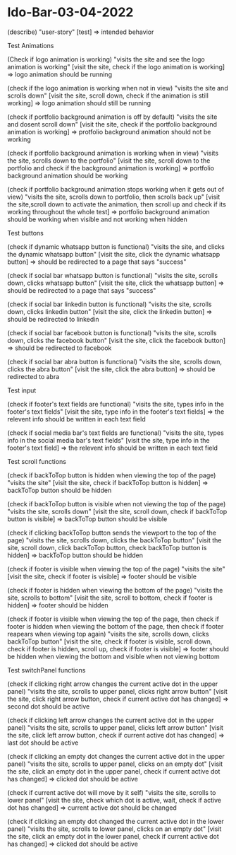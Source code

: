 # Ido-Bar-03-04-2022

(describe) "user-story" [test] => intended behavior

Test Animations


(Check if logo animation is working) "visits the site and see the logo animation is working" [visit the site, check if the logo animation is working] => logo animation should be running

(check if the logo animation is working when not in view) "visits the site and scrolls down" [visit the site, scroll down, check if the animation is still working] => logo animation should still be running

(check if portfolio background animation is off by default) "visits the site and dosent scroll down" [visit the site, check if the portfolio background animation is working] => protfolio background animation should not be working

(check if portfolio background animation is working when in view) "visits the site, scrolls down to the portfolio" [visit the site, scroll down to the portfolio and check if the background animation is working] => portfolio background animation should be working

(check if portfolio background animation stops working when it gets out of view) "visits the site, scrolls down to portfolio, then scrolls back up" [visit the site,scroll down to activate the animation, then scroll up and check if its working throughout the whole test] => portfolio background animation should be working when visible and not working when hidden


Test buttons


(check if dynamic whatsapp button is functional) "visits the site, and clicks the dynamic whatsapp button" [visit the site, click the dynamic whatsapp button] => should be redirected to a page that says "success"

(check if social bar whatsapp button is functional) "visits the site, scrolls down, clicks whatsapp button" [visit the site, click the whatsapp button] => should be redirected to a page that says "success"

(check if social bar linkedin button is functional) "visits the site, scrolls down, clicks linkedin button" [visit the site, click the linkedin button] => should be redirected to linkedin

(check if social bar facebook button is functional) "visits the site, scrolls down, clicks the facebook button" [visit the site, click the facebook button] => should be redirected to facebook

(check if social bar abra button is functional) "visits the site, scrolls down, clicks the abra button" [visit the site, click the abra button] => should be redirected to abra


Test input


(check if footer's text fields are functional) "visits the site, types info in the footer's text fields" [visit the site, type info in the footer's text fields] => the relevent info should be written in each text field

(check if social media bar's text fields are functional) "visits the site, types info in the social media bar's text fields" [visit the site, type info in the footer's text field] => the relevent info should be written in each text field


Test scroll functions


(check if backToTop button is hidden when viewing the top of the page) "visits the site" [visit the site, check if backToTop button is hidden] => backToTop button should be hidden

(check if backToTop button is visible when not viewing the top of the page) "visits the site, scrolls down" [visit the site, scroll down, check if backToTop button is visible] => backToTop button should be visible

(check if clicking backToTop button sends the viewport to the top of the page) "visits the site, scrolls down, clicks the backToTop button" [visit the site, scroll down, click backToTop button, check backToTop button is hidden] => backToTop button should be hidden

(check if footer is visible when viewing the top of the page) "visits the site" [visit the site, check if footer is visible] => footer should be visible

(check if footer is hidden when viewing the bottom of the page) "visits the site, scrolls to bottom" [visit the site, scroll to bottom, check if footer is hidden] => footer should be hidden

(check if footer is visible when viewing the top of the page, then check if footer is hidden when viewing the bottom of the page, then check if footer reapears when viewing top again) "visits the site, scrolls down, clicks backToTop button" [visit the site, check if footer is visible, scroll down, check if footer is hidden, scroll up, check if footer is visible] => footer should be hidden when viewing the bottom and visible when not viewing bottom


Test switchPanel functions


(check if clicking right arrow changes the current active dot in the upper panel) "visits the site, scrolls to upper panel, clicks right arrow button" [visit the site, click right arrow button, check if current active dot has changed] => second dot should be active

(check if clicking left arrow changes the current active dot in the upper panel) "visits the site, scrolls to upper panel, clicks left arrow button" [visit the site, click left arrow button, check if current active dot has changed] => last dot should be active

(check if clicking an empty dot changes the current active dot in the upper panel) "visits the site, scrolls to upper panel, clicks on an empty dot" [visit the site, click an empty dot in the upper panel, check if current active dot has changed] => clicked dot should be active

(check if current active dot will move by it self) "visits the site, scrolls to lower panel" [visit the site, check which dot is active, wait, check if active dot has changed] => current active dot should be changed

(check if clicking an empty dot changed the current active dot in the lower panel) "visits the site, scrolls to lower panel, clicks on an empty dot" [visit the site, click an empty dot in the lower panel, check if current active dot has changed] => clicked dot should be active

